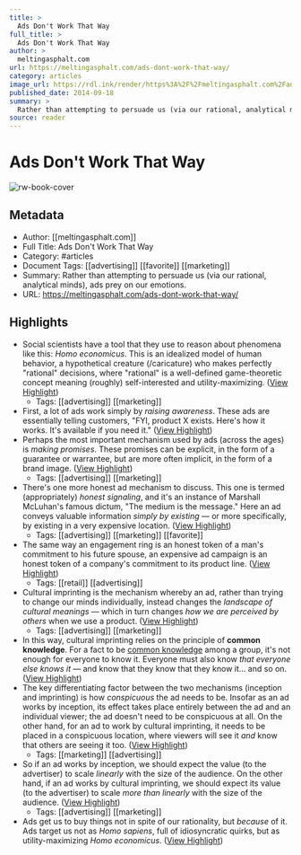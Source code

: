 ```yaml
---
title: >
  Ads Don't Work That Way
full_title: >
  Ads Don't Work That Way
author: >
  meltingasphalt.com
url: https://meltingasphalt.com/ads-dont-work-that-way/
category: articles
image_url: https://rdl.ink/render/https%3A%2F%2Fmeltingasphalt.com%2Fads-dont-work-that-way%2F
published_date: 2014-09-18
summary: >
  Rather than attempting to persuade us (via our rational, analytical minds), ads prey on our emotions.
source: reader
---
```

# Ads Don't Work That Way

![rw-book-cover](https://rdl.ink/render/https%3A%2F%2Fmeltingasphalt.com%2Fads-dont-work-that-way%2F)

## Metadata
- Author: [[meltingasphalt.com]]
- Full Title: Ads Don't Work That Way
- Category: #articles
- Document Tags: [[advertising]] [[favorite]] [[marketing]] 
- Summary: Rather than attempting to persuade us (via our rational, analytical minds), ads prey on our emotions.
- URL: https://meltingasphalt.com/ads-dont-work-that-way/

## Highlights
- Social scientists have a tool that they use to reason about phenomena like this: *Homo economicus*. This is an idealized model of human behavior, a hypothetical creature (/caricature) who makes perfectly "rational" decisions, where "rational" is a well-defined game-theoretic concept meaning (roughly) self-interested and utility-maximizing. ([View Highlight](https://read.readwise.io/read/01h7d8mzkr8yr6rj76z8r8kn1n))
    - Tags: [[advertising]] [[marketing]] 
- First, a lot of ads work simply by *raising awareness*. These ads are essentially telling customers, "FYI, product X exists. Here's how it works. It's available if you need it." ([View Highlight](https://read.readwise.io/read/01h7d8rkv2wy71s4y4nmhjxr54))
- Perhaps the most important mechanism used by ads (across the ages) is *making promises*. These promises can be explicit, in the form of a guarantee or warrantee, but are more often implicit, in the form of a brand image. ([View Highlight](https://read.readwise.io/read/01h7d8reym4c6zwrzw494pvy67))
    - Tags: [[advertising]] [[marketing]] 
- There's one more honest ad mechanism to discuss. This one is termed (appropriately) *honest signaling*, and it's an instance of Marshall McLuhan's famous dictum, "The medium is the message." Here an ad conveys valuable information *simply by existing* — or more specifically, by existing in a very expensive location. ([View Highlight](https://read.readwise.io/read/01h7d8s80jq1jevqpasr7ffw73))
    - Tags: [[advertising]] [[marketing]] [[favorite]] 
- The same way an engagement ring is an honest token of a man's commitment to his future spouse, an expensive ad campaign is an honest token of a company's commitment to its product line. ([View Highlight](https://read.readwise.io/read/01h7d8sy1bfx8etrvd385e60rg))
    - Tags: [[retail]] [[advertising]] 
- Cultural imprinting is the mechanism whereby an ad, rather than trying to change our minds individually, instead changes the *landscape of cultural meanings* — which in turn changes *how we are perceived by others* when we use a product. ([View Highlight](https://read.readwise.io/read/01h7d8wfnhmswv41rmj7g3zj63))
    - Tags: [[advertising]] [[marketing]] 
- In this way, cultural imprinting relies on the principle of **common knowledge**. For a fact to be [common knowledge](https://en.wikipedia.org/wiki/Common_knowledge_(logic)) among a group, it's not enough for everyone to know it. Everyone must also know *that everyone else knows it* — and know that they know that they know it... and so on. ([View Highlight](https://read.readwise.io/read/01h7d8xpx05prpbpe40ma5s7m0))
- The key differentiating factor between the two mechanisms (inception and imprinting) is how *conspicuous* the ad needs to be. Insofar as an ad works by inception, its effect takes place entirely between the ad and an individual viewer; the ad doesn't need to be conspicuous at all. On the other hand, for an ad to work by cultural imprinting, it needs to be placed in a conspicuous location, where viewers will see it *and* know that others are seeing it too. ([View Highlight](https://read.readwise.io/read/01h7d91d1yebbanhadrwk7wq4z))
    - Tags: [[marketing]] [[advertising]] 
- So if an ad works by inception, we should expect the value (to the advertiser) to scale *linearly* with the size of the audience. On the other hand, if an ad works by cultural imprinting, we should expect its value (to the advertiser) to scale *more than linearly* with the size of the audience. ([View Highlight](https://read.readwise.io/read/01h7d938jvmap459mrs00sm08f))
    - Tags: [[advertising]] [[marketing]] 
- Ads get us to buy things not in spite of our rationality, but *because* of it. Ads target us not as *Homo sapiens*, full of idiosyncratic quirks, but as utility-maximizing *Homo economicus*. ([View Highlight](https://read.readwise.io/read/01h7d9bdxavgg7qw5w1tj9szc5))


